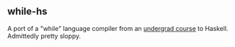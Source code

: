 ## while-hs

A port of a "while" language compiler from an [undergrad course](http://deva.web.elte.hu/fordprog.hu.html) to Haskell. Admittedly pretty sloppy.
